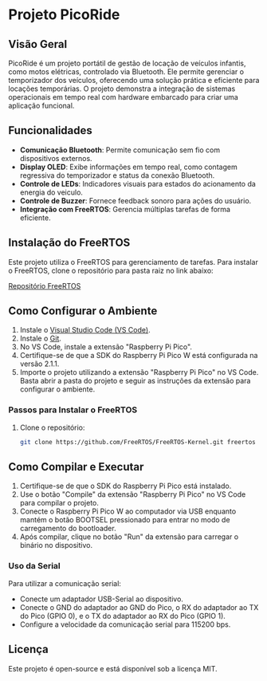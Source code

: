 # Projeto PicoRide

## Visão Geral
PicoRide é um projeto portátil de gestão de locação de veículos infantis, como motos elétricas, controlado via Bluetooth. Ele permite gerenciar o temporizador dos veículos, oferecendo uma solução prática e eficiente para locações temporárias. O projeto demonstra a integração de sistemas operacionais em tempo real com hardware embarcado para criar uma aplicação funcional.

## Funcionalidades
- **Comunicação Bluetooth**: Permite comunicação sem fio com dispositivos externos.
- **Display OLED**: Exibe informações em tempo real, como contagem regressiva do temporizador e status da conexão Bluetooth.
- **Controle de LEDs**: Indicadores visuais para estados do acionamento da energia do veiculo.
- **Controle de Buzzer**: Fornece feedback sonoro para ações do usuário.
- **Integração com FreeRTOS**: Gerencia múltiplas tarefas de forma eficiente.

## Instalação do FreeRTOS
Este projeto utiliza o FreeRTOS para gerenciamento de tarefas. Para instalar o FreeRTOS, clone o repositório para pasta raiz no link abaixo:

[Repositório FreeRTOS](https://github.com/FreeRTOS/FreeRTOS-Kernel.git)


   
## Como Configurar o Ambiente
1. Instale o [Visual Studio Code (VS Code)](https://code.visualstudio.com/).
2. Instale o [Git](https://git-scm.com/).
3. No VS Code, instale a extensão "Raspberry Pi Pico".
4. Certifique-se de que a SDK do Raspberry Pi Pico W está configurada na versão 2.1.1.
5. Importe o projeto utilizando a extensão "Raspberry Pi Pico" no VS Code. Basta abrir a pasta do projeto e seguir as instruções da extensão para configurar o ambiente.

### Passos para Instalar o FreeRTOS
1. Clone o repositório:
   ```bash
   git clone https://github.com/FreeRTOS/FreeRTOS-Kernel.git freertos
   ```

## Como Compilar e Executar
1. Certifique-se de que o SDK do Raspberry Pi Pico está instalado.
2. Use o botão "Compile" da extensão "Raspberry Pi Pico" no VS Code para compilar o projeto.
3. Conecte o Raspberry Pi Pico W ao computador via USB enquanto mantém o botão BOOTSEL pressionado para entrar no modo de carregamento do bootloader.
4. Após compilar, clique no botão "Run" da extensão para carregar o binário no dispositivo.

### Uso da Serial
Para utilizar a comunicação serial:
- Conecte um adaptador USB-Serial ao dispositivo.
- Conecte o GND do adaptador ao GND do Pico, o RX do adaptador ao TX do Pico (GPIO 0), e o TX do adaptador ao RX do Pico (GPIO 1).
- Configure a velocidade da comunicação serial para 115200 bps.

## Licença
Este projeto é open-source e está disponível sob a licença MIT.